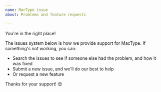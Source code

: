 ```yaml
---
name: MacType issue
about: Problems and feature requests

---
```


You're in the right place!

The issues system below is how we provide support for MacType. If something's not working, you can:
- Search the issues to see if someone else had the problem, and how it was fixed
- Submit a new issue, and we'll do our best to help
- Or request a new feature

Thanks for your support! 😊
